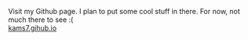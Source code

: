 Visit my Github page. I plan to put some cool stuff in there. For now, not much there to see :( <br/>
[kams7.gihub.io](https://kams7.github.io/)
